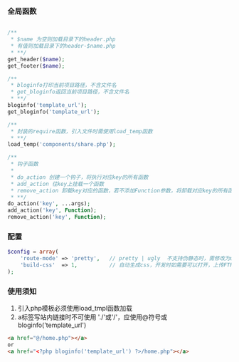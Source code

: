 
### 全局函数
```php

/**
 * $name 为空则加载目录下的header.php
 * 有值则加载目录下的header-$name.php
 * **/
get_header($name);
get_footer($name);

/**
 * bloginfo打印当前项目路径，不含文件名
 * get_bloginfo返回当前项目路径，不含文件名
 * **/
bloginfo('template_url');
get_bloginfo('template_url');

/**
 * 封装的require函数，引入文件时需使用load_temp函数
 * **/
load_temp('components/share.php');

/**
 * 钩子函数
 * 
 * do_action 创建一个钩子，将执行对应key的所有函数
 * add_action 往key上挂载一个函数
 * remove_action 卸载key对应的函数，若不添加Function参数，将卸载对应key的所有函数
 * **/
do_action('key', ...args);
add_action('key', Function);
remove_action('key', Function);
```

### 配置
```php
$config = array(
    'route-mode' => 'pretty',   // pretty | ugly  不支持伪静态时，需修改为ugly，他会自动替你转换a标签的href
    'build-css'  => 1,          // 自动生成css，开发时如需要可以打开，上传FTP时需关闭
);
```

### 使用须知

1. 引入php模板必须使用load_tmpl函数加载
2. a标签写站内链接时不可使用 './'或'/'，应使用@符号或bloginfo('template_url')
```html
<a href="@/home.php"></a>
or
<a href="<?php bloginfo('template_url') ?>/home.php"></a>
```


